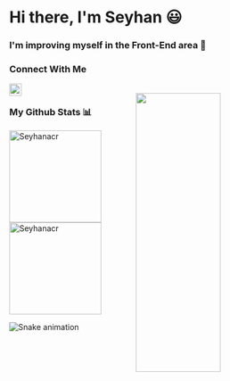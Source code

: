 # Hi there, I'm Seyhan 😃
### I'm improving myself in the Front-End area :muscle:
### Connect With Me
<a href="https://www.linkedin.com/in/seyhan-acar-5b8947186/">
<img align= "left" alt="Shubham LinkdeIN" width="22px" src="https://cdn.jsdelivr.net/npm/simple-icons@v3/icons/linkedin.svg" />
</a>
<br>
<img width="55%" align="right" src="[https://media.giphy.com/media/0H7rTdp29D3TwwKeyQ/giphy.gif](https://media3.giphy.com/media/L1R1tvI9svkIWwpVYr/giphy.gif?cid=790b76118c0c05376cffa6ff0a86d19bc44d5061abf97f54&rid=giphy.gif&ct=g)" width="500" height="500" />

### My Github Stats 📊 <br>

<a href="https://github.com/Seyhanacr">
  <img height="165em" align="center" src="https://github-readme-stats.vercel.app/api?username=Seyhanacr&show_icons=true&locale=en&theme=algolia&include_all_commits=true&count_private=true" alt="Seyhanacr"/>
  <img height="165em" align="center" src="https://github-readme-stats.vercel.app/api/top-langs?username=Seyhanacr&show_icons=true&locale=en&layout=compact&langs_count=8&theme=algolia" alt="Seyhanacr"/>
</a>
 
</a>



![Snake animation](https://svgshare.com/i/_CU.svg)

